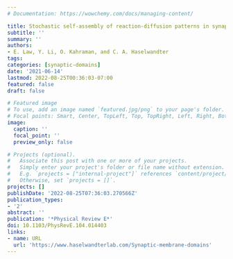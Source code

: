 ```yaml
---
# Documentation: https://wowchemy.com/docs/managing-content/

title: Stochastic self-assembly of reaction-diffusion patterns in synaptic membranes
subtitle: ''
summary: ''
authors:
- E. Law, Y. Li, O. Kahraman, and C. A. Haselwandter
tags:
categories: [synaptic-domains]
date: '2021-06-14'
lastmod: 2022-08-25T00:36:03-07:00
featured: false
draft: false

# Featured image
# To use, add an image named `featured.jpg/png` to your page's folder.
# Focal points: Smart, Center, TopLeft, Top, TopRight, Left, Right, BottomLeft, Bottom, BottomRight.
image:
  caption: ''
  focal_point: ''
  preview_only: false

# Projects (optional).
#   Associate this post with one or more of your projects.
#   Simply enter your project's folder or file name without extension.
#   E.g. `projects = ["internal-project"]` references `content/project/deep-learning/index.md`.
#   Otherwise, set `projects = []`.
projects: []
publishDate: '2022-08-25T07:36:03.270566Z'
publication_types:
- '2'
abstract: ''
publication: '*Physical Review E*'
doi: 10.1103/PhysRevE.104.014403
links:
- name: URL
  url: 'https://www.haselwandterlab.com/Synaptic-membrane-domains'
---
```

